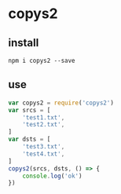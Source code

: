 # copys2
## install
```
npm i copys2 --save
```
## use
```js
var copys2 = require('copys2')
var srcs = [
    'test1.txt',
    'test2.txt',
]
var dsts = [
    'test3.txt',
    'test4.txt',
]
copys2(srcs, dsts, () => {
    console.log('ok')
})
```